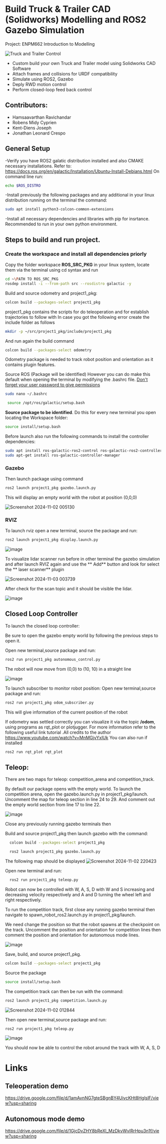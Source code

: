 # Build Truck & Trailer CAD (Solidworks) Modelling and ROS2 Gazebo Simulation
Project: ENPM662 Introduction to Modelling

![Truck and Trailer Control](https://github.com/user-attachments/assets/e4431998-dcbe-4ebd-81cc-0931feefada4)


* Custom build your own Truck and Trailer model using Solidworks CAD Software
* Attach frames and collisions for URDF compatibility
* Simulate using ROS2, Gazebo
* Deply RWD motion control
* Perform closed-loop feed back control

## Contributors:
* Hamsaavarthan Ravichandar
* Robens Midy Cyprien
* Kent-Diens Joseph
* Jonathan Leonard Crespo


## General Setup
-Verify you have ROS2 galatic distribution installed and also CMAKE necessary installations. Refer to: https://docs.ros.org/en/galactic/Installation/Ubuntu-Install-Debians.html
On command line run:
```sh
echo $ROS_DISTRO
```
-Install previously the following packages and any additional in your linux distribution running on the terminal the command:
```sh 
sudo apt install python3-colcon-common-extensions
```
-Install all necessary dependencies and libraries with pip for insrtance. Recommended to run in your own python environment.

## Steps to build and run project.

### Create the workspace and install all dependencies priorly

Copy the folder workspace **ROS_SRC_PKG** in your linux system, locate them via the terminal using cd syntax and run 
```sh
cd ~\PATH TO ROS_SRC_PKG
rosdep install -i --from-path src --rosdistro galactic -y
```

Build and source odometry and project1_pkg:

```sh
colcon build --packages-select project1_pkg
```
project1_pkg contains the scripts for do teleoperation and for establish trajectories to follow with
In case you got the following error create the include folder as follows 



```sh
mkdir -p ~/src/project1_pkg/include/project1_pkg
```
And run again the build command

```sh
colcon build --packages-select odometry
```
Odometry package is needed to track robot position and orientation as it contains plugin features.

Source ROS (Package will be identified) However you can do make this default when opening the terminal by modifying the .bashrc file. <ins>Don't forget your user password to give permissions </ins>
```sh
sudo nano ~/.bashrc
```

```sh
 source /opt/ros/galactic/setup.bash
```
**Source package to be identified**. Do this for every new terminal you open locating the Workspace folder:

```sh
source install/setup.bash
```

Before launch also run the following commands to install the controller dependencies:

```sh
sudo apt install ros-galactic-ros2-control ros-galactic-ros2-controllers ros-galactic-gazebo-ros2-control
sudo apt-get install ros-galactic-controller-manager
```
### Gazebo

Then launch package using command 

```sh
ros2 launch project1_pkg gazebo.launch.py
```

This will display an empty world with the robot at position (0,0,0)

![Screenshot 2024-11-02 005130](https://github.com/user-attachments/assets/a49a3164-baac-4654-b04e-39a9e7d9c5c8)

### RVIZ

To launch rviz open a new terminal, source the package and run: 

```sh
ros2 launch project1_pkg display.launch.py
```
![image](https://github.com/user-attachments/assets/e9b2be9f-8e9b-4574-9cf5-dc51c4454369)

To visualize lidar scanner run before in other terminal the gazebo simulation and after launch RVIZ again and use the ** Add** button and look for select the ** laser scanner** plugin 

![Screenshot 2024-11-03 003739](https://github.com/user-attachments/assets/a8808ea6-1277-43b1-a6c6-f9343e9e5ea2)

After check for the scan topic and it should be visible the lidar.

![image](https://github.com/user-attachments/assets/06a107e9-b038-4e6e-a073-657293a8ef4a)


## Closed Loop Controller
To launch the closed loop controller:

Be sure to open the gazebo empty world by following the previous steps to open it. 

Open new terminal,source package and run:

```sh 
ros2 run project1_pkg autonomous_control.py
```

The robot will now move from (0,0) to (10, 10) in a straight line

![image](https://github.com/user-attachments/assets/ecd65f1b-7c26-4be5-bf60-42fad1c6312f)


To launch subscriber to monitor robot position:
Open new terminal,source package and run:

```sh 
ros2 run project1_pkg odom_subscriber.py
```
This will give information of the current position of the robot 

If odometry was settled correctly you can visualize it via the topic **/odom**, using programs as rqt_plot or plotjugger. For more information refer to the following useful link tutorial .All credits to the author https://www.youtube.com/watch?v=MnMGjvYxlUk
You can also run if installed
```sh 
ros2 run rqt_plot rqt_plot
```

## Teleop:
There are two maps for teleop: competition_arena and competition_track. 

By default our package opens with the empty world. To launch the competition arena,
open the gazebo.launch.py in project1_pkg/launch. Uncomment the map for teleop section
in line 24 to 29. And comment out the empty world section from line 17 to line 22.

![image](https://github.com/user-attachments/assets/5e0b0c11-1796-448f-8890-f291092abf39)

Close any previously running gazebo terminals then

Build and source project1_pkg then launch gazebo with the command:

```sh
  colcon build --packages-select project1_pkg
```

```sh
  ros2 launch project1_pkg gazebo.launch.py
```

The following map should be displayed 
![Screenshot 2024-11-02 220423](https://github.com/user-attachments/assets/c0ef5b14-86e0-4e7c-9343-124d5dfa01fa)

Open new terminal and run:

```sh
  ros2 run project1_pkg teleop.py
```

Robot can now be controlled with W, A, S, D with W and S increasing and decreasing velocity 
respectively and A and D turning the wheel left and right respectively. 

To run the competition track, first close any running gazebo terminal then navigate to 
spawn_robot_ros2.launch.py in project1_pkg/launch. 

We need change the position so that the robot
spawns at the checkpoint on the track. Uncomment the position and orientation for competition lines
then comment the position and orientation for autonomous mode lines. 

![image](https://github.com/user-attachments/assets/ba658518-ba93-40c5-a2db-02c158fc7065)


Save, build, and source project1_pkg. 

```sh
colcon build --packages-select project1_pkg
```

Source the package 
```sh
source install/setup.bash
```

The competition track can then be run with the command:

```sh
ros2 launch project1_pkg competition.launch.py
```
![Screenshot 2024-11-02 012844](https://github.com/user-attachments/assets/f9b8efd5-510a-4f71-8e3a-ecff5c393554)

Then open new terminal,source package and run:

```sh
ros2 run project1_pkg teleop.py
```

![image](https://github.com/user-attachments/assets/b706db00-428b-44a5-9907-552f7effa192)


You should now be able to control the robot around the track with W, A, S, D

# Links
## Teleoperation demo
https://drive.google.com/file/d/1amAvnNG7gteSBgnBY4UivcKHt8HglslF/view?usp=sharing
## Autonomous mode demo
https://drive.google.com/file/d/1GjcDvZHY8bReXl_MzDkvWvlRrHpu3n1f/view?usp=sharing
